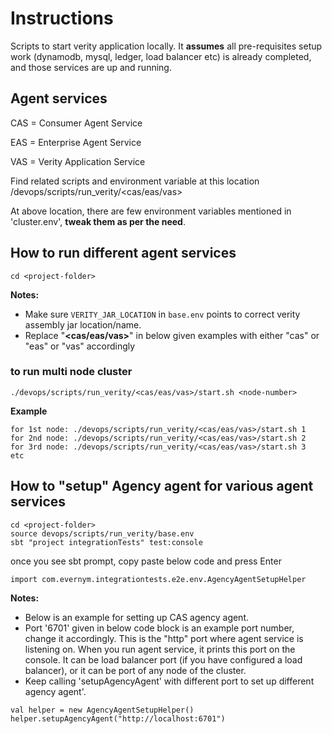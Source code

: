 # Instructions

Scripts to start verity application locally.
It **assumes** all pre-requisites setup work (dynamodb, mysql, ledger, load balancer etc) is already 
completed, and those services are up and running.

## Agent services

 CAS = Consumer Agent Service
 
 EAS = Enterprise Agent Service
 
 VAS = Verity Application Service

 Find related scripts and environment variable at this location
 <project-folder>/devops/scripts/run_verity/<cas/eas/vas>

 At above location, there are few environment variables mentioned in 'cluster.env',
 **tweak them as per the need**.

## How to run different agent services

```
cd <project-folder>
```
**Notes:**
* Make sure `VERITY_JAR_LOCATION` in `base.env` points to correct verity assembly jar location/name.
* Replace "**<cas/eas/vas>**" in below given examples with either "cas" or "eas" or "vas" accordingly

### to run multi node cluster
```
./devops/scripts/run_verity/<cas/eas/vas>/start.sh <node-number> 
```
**Example**
```
for 1st node: ./devops/scripts/run_verity/<cas/eas/vas>/start.sh 1
for 2nd node: ./devops/scripts/run_verity/<cas/eas/vas>/start.sh 2
for 3rd node: ./devops/scripts/run_verity/<cas/eas/vas>/start.sh 3
etc

```
## How to "setup" Agency agent for various agent services
```
cd <project-folder>
source devops/scripts/run_verity/base.env
sbt "project integrationTests" test:console
```

once you see sbt prompt, copy paste below code and press Enter
```
import com.evernym.integrationtests.e2e.env.AgencyAgentSetupHelper
```
**Notes:** 
* Below is an example for setting up CAS agency agent.   
* Port '6701' given in below code block is an example port number, change it accordingly. 
This is the "http" port where agent service is listening on.
When you run agent service, it prints this port on the console.
It can be load balancer port (if you have configured a load balancer), 
or it can be port of any node of the cluster.
* Keep calling 'setupAgencyAgent' with different port to set up different agency agent'.
```
val helper = new AgencyAgentSetupHelper() 
helper.setupAgencyAgent("http://localhost:6701")
```